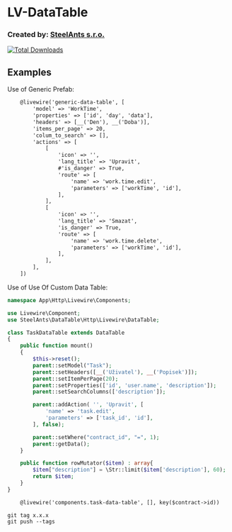 # LV-DataTable
### Created by: [SteelAnts s.r.o.](https://www.steelants.cz/)

[![Total Downloads](https://img.shields.io/packagist/dt/steelants/datatable.svg?style=flat-square)](https://packagist.org/packages/steelants/datatable)

## Examples
Use of Generic Prefab:
```html
    @livewire('generic-data-table', [
        'model' => 'WorkTime',
        'properties' => ['id', 'day', 'data'],
        'headers' => [__('Den'), __('Doba')],
        'items_per_page' => 20,
        'colum_to_search' => [],
        'actions' => [
            [
                'icon' => '',
                'lang_title' => 'Upravit',
                #'is_danger' => True,
                'route' => [
                    'name' => 'work.time.edit',
                    'parameters' => ['workTime', 'id'],
                ],
            ],
            [
                'icon' => '',
                'lang_title' => 'Smazat',
                'is_danger' => True,
                'route' => [
                    'name' => 'work.time.delete',
                    'parameters' => ['workTime', 'id'],
                ],
            ],
        ],
    ])
```

Use of Use Of Custom Data Table:
```php
namespace App\Http\Livewire\Components;

use Livewire\Component;
use SteelAnts\DataTable\Http\Livewire\DataTable;

class TaskDataTable extends DataTable
{
    public function mount()
    {
        $this->reset();
        parent::setModel("Task");
        parent::setHeaders([__('Uživatel'), __('Popisek')]);
        parent::setItemPerPage(20);
        parent::setProperties(['id', 'user.name', 'description']);
        parent::setSearchColumns(['description']);

        parent::addAction( '', 'Upravit', [
            'name' => 'task.edit',
            'parameters' => ['task_id', 'id'],
        ], false);

        parent::setWhere("contract_id", "=", 1);
        parent::getData();
    }

    public function rowMutator($item) : array{
        $item["description"] = \Str::limit($item['description'], 60);
        return $item;
    }
}
```
```html
    @livewire('components.task-data-table', [], key($contract->id))
```
```shell
git tag x.x.x
git push --tags
```